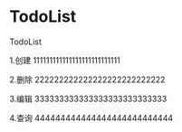 # TodoList

TodoList

1.创建 111111111111111111111111111

2.删除 222222222222222222222222222

3.编辑 333333333333333333333333333

4.查询 444444444444444444444444444
